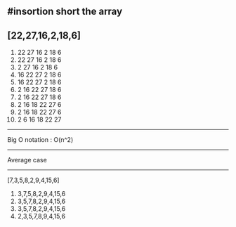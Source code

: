 
#insortion short the array
---

[22,27,16,2,18,6]
---

1. 22 27 16 2 18 6 
1. 22 27 16 2 18 6 
2. 2 27 16 2 18 6
3. 16 22 27 2 18 6
4. 16 22 27 2 18 6
5. 2 16 22 27 18 6
6. 2 16 22 27 18 6
7. 2 16 18 22 27 6
8. 2 16 18 22 27 6
9. 2 6 16 18 22 27

---
Big O notation : O(n^2)

---

Average case

---

[7,3,5,8,2,9,4,15,6]

1. 3,7,5,8,2,9,4,15,6
2. 3,5,7,8,2,9,4,15,6
3. 3,5,7,8,2,9,4,15,6
4. 2,3,5,7,8,9,4,15,6
